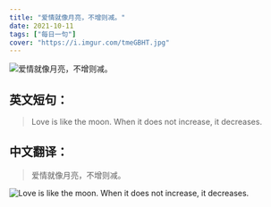 ```yaml
---
title: "爱情就像月亮，不增则减。"
date: 2021-10-11
tags: ["每日一句"]
cover: "https://i.imgur.com/tmeGBHT.jpg"
---
```


![爱情就像月亮，不增则减。](https://i.imgur.com/1eQVXPE.jpg)

## 英文短句：
> Love is like the moon. When it does not increase, it decreases.

<!--more-->

## 中文翻译：
> 爱情就像月亮，不增则减。

![Love is like the moon. When it does not increase, it decreases.](https://i.imgur.com/zIHAPpA.jpg)

